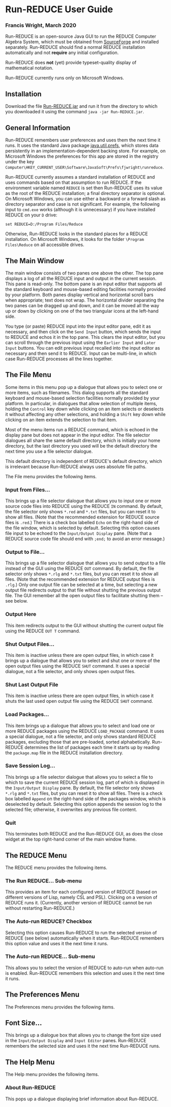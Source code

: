 # Run-REDUCE User Guide

### Francis Wright, March 2020

Run-REDUCE is an open-source Java GUI to run the REDUCE Computer
Algebra System, which must be obtained from
[SourceForge](https://sourceforge.net/projects/reduce-algebra/) and
installed separately.  Run-REDUCE should find a normal REDUCE
installation automatically and not **require** any initial
configuration.

Run-REDUCE does **not** (yet) provide typeset-quality display of
mathematical notation.

Run-REDUCE currently runs only on Microsoft Windows.

## Installation

Download the file
[Run-REDUCE.jar](out/artifacts/Run_REDUCE_jar/Run-REDUCE.jar) and run
it from the directory to which you downloaded it using the command
`java -jar Run-REDUCE.jar`.

## General Information

Run-REDUCE remembers user preferences and uses them the next time it
runs.  It uses the standard Java package
[java.util.prefs](https://docs.oracle.com/javase/8/docs/technotes/guides/preferences/),
which stores data persistently in an implementation-dependent backing
store.  For example, on Microsoft Windows the preferences for this app
are stored in the registry under the key
`Computer\HKEY_CURRENT_USER\Software\JavaSoft\Prefs\fjwright\runreduce`.

Run-REDUCE currently assumes a standard installation of REDUCE and
uses commands based on that assumption to run REDUCE.  If the
environment variable named `REDUCE` is set then Run-REDUCE uses its
value as the root of the REDUCE installation; a final directory
separator is optional.  On Microsoft Windows, you can use either a
backward or a forward slash as directory separator and case is not
significant.  For example, the following input to `cmd.exe` works
(although it is unnecessary) if you have installed REDUCE on your `D`
drive:

`set REDUCE=D:/Program Files/Reduce`

Otherwise, Run-REDUCE looks in the standard places for a REDUCE
installation.  On Microsoft Windows, it looks for the folder `\Program
Files\Reduce` on all accessible drives.

## The Main Window

The main window consists of two panes one above the other.  The top
pane displays a log of all the REDUCE input and output in the current
session.  This pane is read-only.  The bottom pane is an input editor
that supports all the standard keyboard and mouse-based editing
facilities normally provided by your platform.  Both panes display
vertical and horizontal scroll bars when appropriate; text does not
wrap.  The horizontal divider separating the two panes can be dragged
up and down, and it can be moved all the way up or down by clicking on
one of the two triangular icons at the left-hand side.

You type (or paste) REDUCE input into the input editor pane, edit it
as necessary, and then click on the `Send Input` button, which sends
the input to REDUCE and echos it in the top pane.  This clears the
input editor, but you can scroll through the previous input using the
`Earlier Input` and `Later Input` buttons.  You can edit previous
input recalled into the input editor as necessary and then send it to
REDUCE.  Input can be multi-line, in which case Run-REDUCE processes
all the lines together.

## The File Menu

Some items in this menu pop up a dialogue that allows you to select
one or more items, such as filenames.  This dialog supports all the
standard keyboard and mouse-based selection facilities normally
provided by your platform.  In particular, in dialogues that allow
selection of multiple items, holding the `Control` key down while
clicking on an item selects or deselects it without affecting any
other selections, and holding a `Shift` key down while clicking on an
item extends the selection to that item.

Most of the menu items run a REDUCE command, which is echoed in the
display pane but does not appear in the input editor.  The file
selector dialogues all share the same default directory, which is
initially your home directory, but the last directory you used will be
the default directory the next time you use a file selector dialogue.

This default directory is independent of REDUCE's default directory,
which is irrelevant because Run-REDUCE always uses absolute file
paths.

The File menu provides the following items.

### Input from Files...

This brings up a file selector dialogue that allows you to input one
or more source code files into REDUCE using the REDUCE `IN` command.
By default, the file selector only shows `*.red` and `*.txt` files,
but you can reset it to show all files.  (Note that the recommended
extension for REDUCE source files is `.red`.)  There is a check box
labelled `Echo` on the right-hand side of the file window, which is
selected by default.  Selecting this option causes file input to be
echoed to the `Input/Output Display` pane.  (Note that a REDUCE source
code file should end with `;end;` to avoid an error message.)

### Output to File...

This brings up a file selector dialogue that allows you to send output
to a file instead of the GUI using the REDUCE `OUT` command.  By
default, the file selector only shows `*.rlg` and `*.txt` files, but
you can reset it to show all files.  (Note that the recommended
extension for REDUCE output files is `.rlg`.)  Only one output file
can be selected at a time, but selecting a new output file redirects
output to that file without shutting the previous output file.  The
GUI remember all the open output files to facilitate shutting them
&ndash; see below.

### Output Here

This item redirects output to the GUI without shutting the current
output file using the REDUCE `OUT T` command.

### Shut Output Files...

This item is inactive unless there are open output files, in which
case it brings up a dialogue that allows you to select and shut one or
more of the open output files using the REDUCE `SHUT` command.  It
uses a special dialogue, not a file selector, and only shows open
output files.

### Shut Last Output File

This item is inactive unless there are open output files, in which
case it shuts the last used open output file using the REDUCE `SHUT`
command.

### Load Packages...

This item brings up a dialogue that allows you to select and load one
or more REDUCE packages using the REDUCE `LOAD_PACKAGE` command.  It
uses a special dialogue, not a file selector, and only shows standard
REDUCE packages, excluding those that are pre-loaded, sorted
alphabetically.  Run-REDUCE determines the list of packages each time
it starts up by reading the `package.map` file in the REDUCE
installation directory.

### Save Session Log...

This brings up a file selector dialogue that allows you to select a
file to which to save the current REDUCE session log, part of which is
displayed in the `Input/Output Display` pane.  By default, the file
selector only shows `*.rlg` and `*.txt` files, but you can reset it to
show all files.  There is a check box labelled `Append` on the
right-hand side of the packages window, which is deselected by
default.  Selecting this option appends the session log to the
selected file; otherwise, it overwrites any previous file content.

### Quit

This terminates both REDUCE and the Run-REDUCE GUI, as does the close
widget at the top right-hand corner of the main window frame.

## The REDUCE Menu

The REDUCE menu provides the following items.

### The Run REDUCE... Sub-menu

This provides an item for each configured version of REDUCE (based on
different versions of Lisp, namely CSL and PSL).  Clicking on a
version of REDUCE runs it.  (Currently, another version of REDUCE
cannot be run without restarting Run-REDUCE.)

### The Auto-run REDUCE? Checkbox

Selecting this option causes Run-REDUCE to run the selected version of
REDUCE (see below) automatically when it starts.  Run-REDUCE remembers
this option value and uses it the next time it runs.

### The Auto-run REDUCE... Sub-menu

This allows you to select the version of REDUCE to auto-run when
auto-run is enabled.  Run-REDUCE remembers this selection and uses it
the next time it runs.

## The Preferences Menu

The Preferences menu provides the following items.

## Font Size...

This brings up a dialogue box that allows you to change the font size
used in the `Input/Output Display` and `Input Editor` panes.
Run-REDUCE remembers the selected size and uses it the next time
Run-REDUCE runs.

## The Help Menu

The Help menu provides the following items.

### About Run-REDUCE

This pops up a dialogue displaying brief information about Run-REDUCE.
